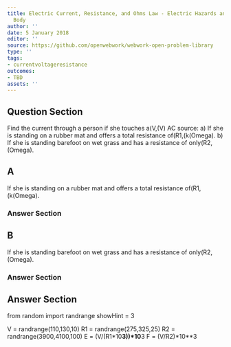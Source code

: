 ```yaml
---
title: Electric Current, Resistance, and Ohms Law - Electric Hazards and the Human
  Body
author: ''
date: 5 January 2018
editor: ''
source: https://github.com/openwebwork/webwork-open-problem-library
type: ''
tags:
- currentvoltageresistance
outcomes:
- TBD
assets: ''
---
```


## Question Section 

Find the current through a person if she touches a(V,(V) AC source:
a) If she is standing on a rubber mat and offers a total resistance of(R1,(k(Omega).
b) If she is standing barefoot on wet grass and has a resistance of only(R2,(Omega).
## A
If she is standing on a rubber mat and offers a total resistance of(R1,(k(Omega).
### Answer Section
## B
If she is standing barefoot on wet grass and has a resistance of only(R2,(Omega).
### Answer Section


## Answer Section

from random import randrange
showHint = 3

V = randrange(110,130,10)
R1 = randrange(275,325,25)
R2 = randrange(3900,4100,100)
E = (V/(R1*10**3))*10**3
F = (V/R2)*10**3